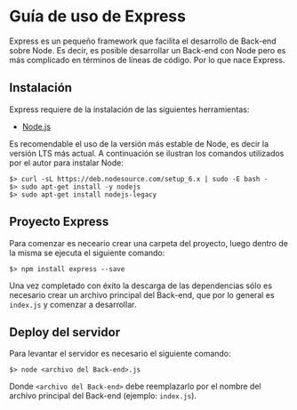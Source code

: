 # Guía de uso de Express

Express es un pequeño framework que facilita el desarrollo de Back-end sobre Node. Es decir, es posible desarrollar un Back-end con Node pero es más complicado en términos de líneas de código. Por lo que nace Express.

## Instalación

Express requiere de la instalación de las siguientes herramientas:

* [Node.js](https://nodejs.org/es/download/package-manager/)

Es recomendable el uso de la versión más estable de Node, es decir la versión LTS más actual. A continuación se ilustran los comandos utilizados por el autor para instalar Node:

```
$> curl -sL https://deb.nodesource.com/setup_6.x | sudo -E bash -
$> sudo apt-get install -y nodejs
$> sudo apt-get install nodejs-legacy
```

## Proyecto Express

Para comenzar es neceario crear una carpeta del proyecto, luego dentro de la misma se ejecuta el siguiente comando:

```
$> npm install express --save
```

Una vez completado con éxito la descarga de las dependencias sólo es necesario crear un archivo principal del Back-end, que por lo general es ``index.js`` y comenzar a desarrollar.

## Deploy del servidor

Para levantar el servidor es necesario el siguiente comando:

```
$> node <archivo del Back-end>.js
```

Donde ``<archivo del Back-end>`` debe reemplazarlo por el nombre del archivo principal del Back-end (ejemplo: ``index.js``).
